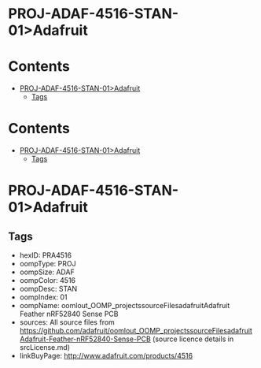 
PROJ-ADAF-4516-STAN-01>Adafruit
===============================

Contents
========

* [PROJ-ADAF-4516-STAN-01>Adafruit](#proj-adaf-4516-stan-01adafruit)
	* [Tags](#tags)

Contents
========

* [PROJ-ADAF-4516-STAN-01>Adafruit](#proj-adaf-4516-stan-01adafruit)
	* [Tags](#tags)

# PROJ-ADAF-4516-STAN-01>Adafruit

## Tags

- hexID: PRA4516
- oompType: PROJ
- oompSize: ADAF
- oompColor: 4516
- oompDesc: STAN
- oompIndex: 01
- oompName: oomlout_OOMP_projectssourceFilesadafruitAdafruit Feather nRF52840 Sense PCB
- sources: All source files from https://github.com/adafruit/oomlout_OOMP_projectssourceFilesadafruitAdafruit-Feather-nRF52840-Sense-PCB (source licence details in srcLicense.md)
- linkBuyPage: http://www.adafruit.com/products/4516
